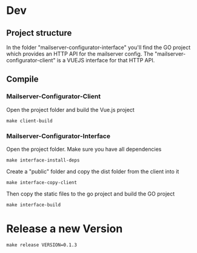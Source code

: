 # Dev
## Project structure
In the folder "mailserver-configurator-interface" you'll find the GO project which provides an HTTP API for the mailserver config. The "mailserver-configurator-client" is a VUEJS interface for that HTTP API.

## Compile
### Mailserver-Configurator-Client
Open the project folder and build the Vue.js project

```
make client-build
```

### Mailserver-Configurator-Interface
Open the project folder. Make sure you have all dependencies

```
make interface-install-deps
```

Create a "public" folder and copy the dist folder from the client into it

```
make interface-copy-client
```

Then copy the static files to the go project and build the GO project
```
make interface-build
```

# Release a new Version
```
make release VERSION=0.1.3
```

